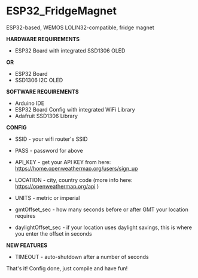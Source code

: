 # ESP32_FridgeMagnet
ESP32-based, WEMOS LOLIN32-compatible, fridge magnet


**HARDWARE REQUIREMENTS**

- ESP32 Board with integrated SSD1306 OLED 

**OR**

- ESP32 Board
- SSD1306 I2C OLED

**SOFTWARE REQUIREMENTS**
- Arduino IDE
- ESP32 Board Config with integrated WiFi Library
- Adafruit SSD1306 Library


**CONFIG**

- SSID - your wifi router's SSID

- PASS - password for above

- API_KEY - get your API KEY from here: https://home.openweathermap.org/users/sign_up

- LOCATION - city, country code (more info here: https://openweathermap.org/api )

- UNITS - metric or imperial

- gmtOffset_sec - how many seconds before or after GMT your location requires

- daylightOffset_sec - if your location uses daylight savings, this is where you enter the offset in seconds


**NEW FEATURES**

- TIMEOUT - auto-shutdown after a number of seconds



That's it! Config done, just compile and have fun!
